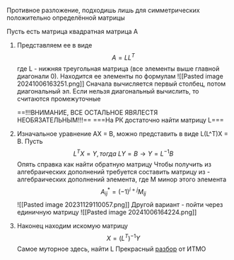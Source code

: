 Противное разложение, подходишь лишь для симметрических положительно определённой матрицы

Пусть есть матрица квадратная матрица A
1. Представляем ее в виде $$A = LL^T$$
   где L - нижняя треугольная матрица (все элементы выше главной диагонали 0). Находится ее элементы по формулам ![[Pasted image 20241006163251.png]]
   Сначала вычисляется первый столбец, потом диагональный эл. Если нельзя диагональный вычислить, то считаются промежуточные 
   
   ==!!!ВНИМАНИЕ, ВСЕ ОСТАЛЬНОЕ ЯВЯЛЕСТЯ НЕОБЯЗАТЕЛЬНЫМ!!!==
   ===На РК достаточно найти матрицу L===
   
2. Изначальное уравнение AX = B, можно представить в виде L(L^T)X = B. Пусть $$L^TX=Y, тогда \ LY=B \longrightarrow Y = L^{-1}B$$
   Опять справка как найти обратную матрицу
   Чтобы получить из алгебраических дополнений требуется составить матрицу из - алгебраических дополнений элемента, где M минор этого элемента $$A_{ij}^* = (-1)^{i+j}M_{ij}$$
   ![[Pasted image 20231129110057.png]] 
   Другой вариант - пойти через единичную матрицу
   ![[Pasted image 20241006164224.png]]
3. Наконец находим искомую матрицу $$X = (L^{T})^{-1}Y$$
Самое муторное здесь, найти L 
Прекрасный [разбор](https://rutube.ru/video/3f7a6aa0139a77c46802374a203485ce/?&utm_source=embed&utm_medium=referral&utm_campaign=logo&utm_content=3f7a6aa0139a77c46802374a203485ce&utm_term=yastatic.net%2F&referrer=appmetrica_tracking_id%3D1037600761300671389%26ym_tracking_id%3D9781936452019768613) от ИТМО 

